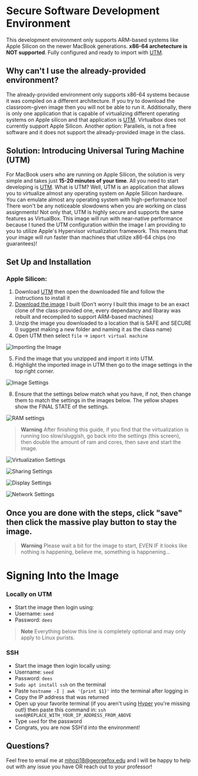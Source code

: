 # Secure Software Development Environment

This development environment only supports ARM-based systems like Apple Silicon on the newer MacBook generations. **x86-64 archetecture is NOT supported**. Fully configured and ready to import with [UTM](https://mac.getutm.app/).

## Why can't I use the already-provided environment?
The already-provided environment only supports x86-64 systems because it was compiled on a different architecture. If you try to download the classroom-given image then you will not be able to run it. Additionally, there is only one application that is capable of virtualizing different operating systems on Apple silicon and that application is [UTM](https://mac.getutm.app/). Virtualbox does not currently support Apple Silicon. Another option: Parallels, is not a free software and it does not support the already-provided image in the class.

## Solution: Introducing Universal Turing Machine (UTM)
For MacBook users who are running on Apple Silicon, the solution is very simple and takes just **15-20 minutes of your time**. All you need to start developing is [UTM](https://mac.getutm.app/). What is UTM? Well, UTM is an application that allows you to virtualize almost any operating system on Apple Silicon hardware. You can emulate almost any operating system with high-performance too! There won't be any noticeable slowdowns when you are working on class assignments! Not only that, UTM is highly secure and supports the same features as VirtualBox. This image will run with near-native performance because I tuned the UTM configuration within the image I am providing to you to utilize Apple's Hypervisor virtualization framework. This means that your image will run faster than machines that utilize x86-64 chips (no guarantees)!

## Set Up and Installation
### Apple Silicon:
1. Download [UTM](https://mac.getutm.app/) then open the downloaded file and follow the instructions to install it
2. [Download the image](https://drive.google.com/file/d/1AMgCKkmV1703feUnSyTFyaES8nmreFvj/view?usp=share_link) I built (Don't worry I built this image to be an exact clone of the class-provided one, every dependancy and libaray was rebuilt and recompiled to support ARM-based machines)
3. Unzip the image you downloaded to a location that is SAFE and SECURE (I suggest making a new folder and naming it as the class name)
4. Open UTM then select `file` -> `import virtual machine`

![Importing the Image](assets/1.1.png) 

5. Find the image that you unzipped and import it into UTM.
6. Highlight the imported image in UTM then go to the image settings in the top right corner.


![Image Settings](assets/1.png) 

8. Ensure that the settings below match what you have, if not, then change them to match the settings in the images below. The yellow shapes show the FINAL STATE of the settings.

![RAM settings](assets/2.png)

> **Warning**
> After finishing this guide, if you find that the virtualization is running too slow/sluggish, go back into the settings (this screen), then double the amount of ram and cores, then save and start the image.

![Virtualization Settings](assets/3.png) 

![Sharing Settings](assets/4.png) 

![Display Settings](assets/5.png) 

![Network Settings](assets/6.png) 

## Once you are done with the steps, click "save" then click the massive play button to stay the image.

> **Warning**
> Please wait a bit for the image to start, EVEN IF it looks like nothing is happening, believe me, something is happnening...


# Signing Into the Image

### Locally on UTM
- Start the image then login using: 
- Username: `seed`
- Password: `dees`

> **Note**
> Everything below this line is completely optional and may only apply to Linux purists.

### SSH
- Start the image then login locally using: 
- Username: `seed`
- Password: `dees`
- `Sudo apt install ssh` on the terminal
- Paste `hostname -I | awk '{print $1}'` into the terminal after logging in
- Copy the IP address that was returned
- Open up your favorite terminal (if you aren't using [Hyper](https://hyper.is/) you're missing out!) then paste this command in: `ssh seed@REPLACE_WITH_YOUR_IP_ADDRESS_FROM_ABOVE`
- Type `seed` for the password
- Congrats, you are now SSH'd into the environment!

## Questions?
Feel free to email me at mhozi18@georgefox.edu and I will be happy to help out with any issue you have OR reach out to your professor!
